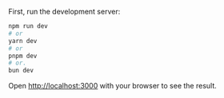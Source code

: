 

First, run the development server:

```bash
npm run dev
# or
yarn dev
# or
pnpm dev
# or.
bun dev
```

Open [http://localhost:3000](http://localhost:3000) with your browser to see the result.


